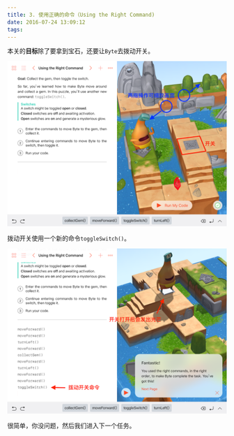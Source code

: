 ```yaml
---
title: 3. 使用正确的命令（Using the Right Command)
date: 2016-07-24 13:09:12
tags:
---
```



本关的**目标**除了要拿到宝石，还要让`Byte`去拨动开关。

![开关](/images/addanewcommand/1s.png)

拨动开关使用一个新的命令`toggleSwitch()`。

![拨动开关](/images/addanewcommand/2s.png)

很简单，你没问题，然后我们进入下一个任务。
